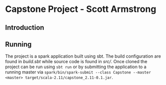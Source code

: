 # Capstone Project - Scott Armstrong

## Introduction

## Running
The project is a spark application built using sbt. The build configuration are found in *build.sbt* while source code is found in *src/*. Once cloned the project can be run using `sbt run` or by submitting the application to a running master via `spark/bin/spark-submit --class Capstone --master <master> target/scala-2.11/capstone_2.11-0.1.jar`.
